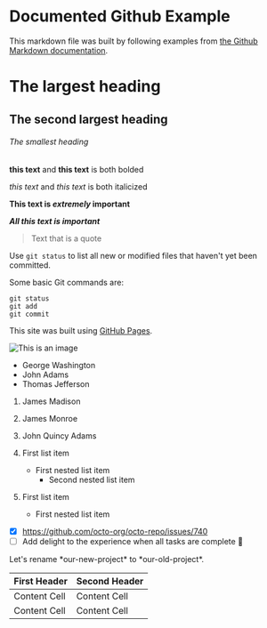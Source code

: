 # Documented Github Example

This markdown file was built by following examples from [the Github Markdown documentation](https://docs.github.com/en/get-started/writing-on-github/getting-started-with-writing-and-formatting-on-github/basic-writing-and-formatting-syntax).

# The largest heading
## The second largest heading
###### The smallest heading

**this text** and  __this text__ is both bolded

*this text* and _this text_ is both italicized

**This text is _extremely_ important**

***All this text is important***

> Text that is a quote

Use `git status` to list all new or modified files that haven't yet been committed.

Some basic Git commands are:
```
git status
git add
git commit
```

This site was built using [GitHub Pages](https://pages.github.com/).


![This is an image](https://myoctocat.com/assets/images/base-octocat.svg)

- George Washington
- John Adams
- Thomas Jefferson

1. James Madison
2. James Monroe
3. John Quincy Adams

1. First list item
   - First nested list item
     - Second nested list item


100. First list item
     - First nested list item

- [x] https://github.com/octo-org/octo-repo/issues/740
- [ ] Add delight to the experience when all tasks are complete :tada:

<!-- This content will not appear in the rendered Markdown -->

Let's rename \*our-new-project\* to \*our-old-project\*.


| First Header  | Second Header |
| ------------- | ------------- |
| Content Cell  | Content Cell  |
| Content Cell  | Content Cell  |

